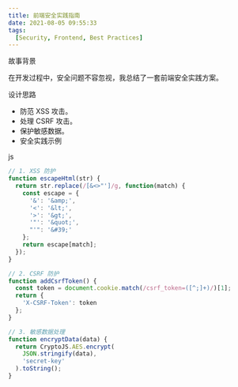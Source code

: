 ```yaml
---
title: 前端安全实践指南
date: 2021-08-05 09:55:33
tags:
  [Security, Frontend, Best Practices]  
---
```


故事背景

在开发过程中，安全问题不容忽视，我总结了一套前端安全实践方案。

设计思路

- 防范 XSS 攻击。
- 处理 CSRF 攻击。
- 保护敏感数据。
- 安全实践示例

js

```js
// 1. XSS 防护
function escapeHtml(str) {
  return str.replace(/[&<>"']/g, function(match) {
    const escape = {
      '&': '&amp;',
      '<': '&lt;',
      '>': '&gt;',
      '"': '&quot;',
      "'": '&#39;'
    };
    return escape[match];
  });
}

// 2. CSRF 防护
function addCsrfToken() {
  const token = document.cookie.match(/csrf_token=([^;]+)/)[1];
  return {
    'X-CSRF-Token': token
  };
}

// 3. 敏感数据处理
function encryptData(data) {
  return CryptoJS.AES.encrypt(
    JSON.stringify(data),
    'secret-key'
  ).toString();
}
``` 